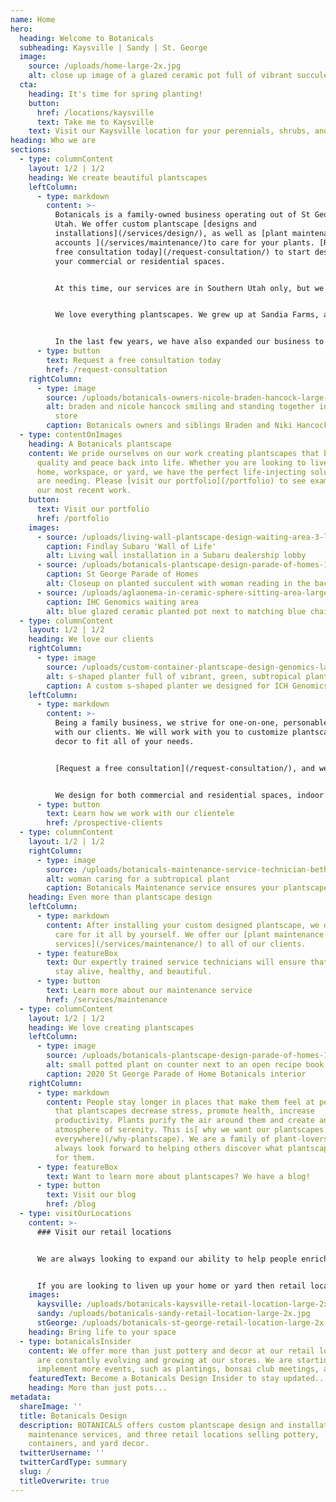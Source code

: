 ```yaml
---
name: Home
hero:
  heading: Welcome to Botanicals
  subheading: Kaysville | Sandy | St. George
  image:
    source: /uploads/home-large-2x.jpg
    alt: close up image of a glazed ceramic pot full of vibrant succulents
  cta:
    heading: It's time for spring planting!
    button:
      href: /locations/kaysville
      text: Take me to Kaysville
    text: Visit our Kaysville location for your perennials, shrubs, and trees.
heading: Who we are
sections:
  - type: columnContent
    layout: 1/2 | 1/2
    heading: We create beautiful plantscapes
    leftColumn:
      - type: markdown
        content: >-
          Botanicals is a family-owned business operating out of St George,
          Utah. We offer custom plantscape [designs and
          installations](/services/design/), as well as [plant maintenance
          accounts ](/services/maintenance/)to care for your plants. [Request a
          free consultation today](/request-consultation/) to start designing
          your commercial or residential spaces.


          At this time, our services are in Southern Utah only, but we are also working to the trade only in Northern Utah for design professionals.


          We love everything plantscapes. We grew up at Sandia Farms, a greenhouse owned by our father in St George, Utah. There we developed a love for plants and helping others receive the positive effects of having their space plantscaped.


          In the last few years, we have also expanded our business to own three retail locations where we sell ceramic pottery, metal art, yard decor, and more. We have one location in [St George, Utah](/locations/saint-george/),another further north in [Sandy, Utah](/locations/sandy/), and another even further north in [Kaysville, Utah](/locations/kaysville/).
      - type: button
        text: Request a free consultation today
        href: /request-consultation
    rightColumn:
      - type: image
        source: /uploads/botanicals-owners-nicole-braden-hancock-large-2x.jpg
        alt: braden and nicole hancock smiling and standing together in our st george
          store
        caption: Botanicals owners and siblings Braden and Niki Hancock
  - type: contentOnImages
    heading: A Botanicals plantscape
    content: We pride ourselves on our work creating plantscapes that breathe
      quality and peace back into life. Whether you are looking to liven up your
      home, workspace, or yard, we have the perfect life-injecting solutions you
      are needing. Please [visit our portfolio](/portfolio) to see examples of
      our most recent work.
    button:
      text: Visit our portfolio
      href: /portfolio
    images:
      - source: /uploads/living-wall-plantscape-design-waiting-area-3-large-2x.jpg
        caption: Findlay Subaru 'Wall of Life'
        alt: Living wall installation in a Subaru dealership lobby
      - source: /uploads/botanicals-plantscape-design-parade-of-homes-107-large-2x.jpg
        caption: St George Parade of Homes
        alt: Closeup on planted succulent with woman reading in the background
      - source: /uploads/aglaonema-in-ceramic-sphere-sitting-area-large-2x.jpg
        caption: IHC Genomics waiting area
        alt: blue glazed ceramic planted pot next to matching blue chair
  - type: columnContent
    layout: 1/2 | 1/2
    heading: We love our clients
    rightColumn:
      - type: image
        source: /uploads/custom-container-plantscape-design-genomics-large-2x.jpg
        alt: s-shaped planter full of vibrant, green, subtropical plants
        caption: A custom s-shaped planter we designed for ICH Genomics
    leftColumn:
      - type: markdown
        content: >-
          Being a family business, we strive for one-on-one, personable contact
          with our clients. We will work with you to customize plantscapes and
          decor to fit all of your needs.


          [Request a free consultation](/request-consultation/), and we will work with you through the entire process of getting your plantscapes planned, designed, and installed, relieving you from the worry of hitting your deadline. At this time, our services are in Southern Utah only, but we are also working to the trade only in Northern Utah for design professionals.


          We design for both commercial and residential spaces, indoor and outdoor. We often work closely with Architects, Interior Designers, and Landscapers.
      - type: button
        text: Learn how we work with our clientele
        href: /prospective-clients
  - type: columnContent
    layout: 1/2 | 1/2
    rightColumn:
      - type: image
        source: /uploads/botanicals-maintenance-service-technician-beth-1-large-2x.jpg
        alt: woman caring for a subtropical plant
        caption: Botanicals Maintenance service ensures your plantscapes stay beautiful
    heading: Even more than plantscape design
    leftColumn:
      - type: markdown
        content: After installing your custom designed plantscape, we don’t leave you to
          care for it all by yourself. We offer our [plant maintenance
          services](/services/maintenance/) to all of our clients.
      - type: featureBox
        text: Our expertly trained service technicians will ensure that your plantscapes
          stay alive, healthy, and beautiful.
      - type: button
        text: Learn more about our maintenance service
        href: /services/maintenance
  - type: columnContent
    layout: 1/2 | 1/2
    heading: We love creating plantscapes
    leftColumn:
      - type: image
        source: /uploads/botanicals-plantscape-design-parade-of-homes-105-large-2x.jpg
        alt: small potted plant on counter next to an open recipe book on a stand
        caption: 2020 St George Parade of Home Botanicals interior
    rightColumn:
      - type: markdown
        content: People stay longer in places that make them feel at peace. It is proven
          that plantscapes decrease stress, promote health, increase
          productivity. Plants purify the air around them and create an
          atmosphere of serenity. This is[ why we want our plantscapes
          everywhere](/why-plantscape). We are a family of plant-lovers and we
          always look forward to helping others discover what plantscapes can do
          for them.
      - type: featureBox
        text: Want to learn more about plantscapes? We have a blog!
      - type: button
        text: Visit our blog
        href: /blog
  - type: visitOurLocations
    content: >-
      ### Visit our retail locations


      We are always looking to expand our ability to help people enrich their lives. This is why we have [three retail locations](/locations). Visit us at these locations to find beautiful ceramic pottery, metal art, yard decor, plants, and more.


      If you are looking to liven up your home or yard then retail locations will provide you with the tool necessary to do that. Our staff are always happy to answer any questions to help with your designing. We have a lot to offer, and provide a delivery service for those who want it.
    images:
      kaysville: /uploads/botanicals-kaysville-retail-location-large-2x.jpg
      sandy: /uploads/botanicals-sandy-retail-location-large-2x.jpg
      stGeorge: /uploads/botanicals-st-george-retail-location-large-2x.jpg
    heading: Bring life to your space
  - type: botanicalsInsider
    content: We offer more than just pottery and decor at our retail locations. We
      are constantly evolving and growing at our stores. We are starting to
      implement more events, such as plantings, bonsai club meetings, and more.
    featuredText: Become a Botanicals Design Insider to stay updated...
    heading: More than just pots...
metadata:
  shareImage: ''
  title: Botanicals Design
  description: BOTANICALS offers custom plantscape design and installations, plant
    maintenance services, and three retail locations selling pottery,
    containers, and yard decor.
  twitterUsername: ''
  twitterCardType: summary
  slug: /
  titleOverwrite: true
---
```

